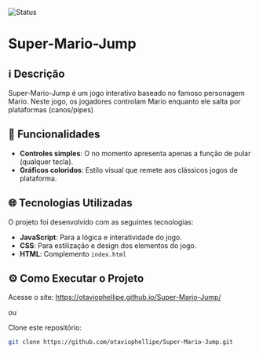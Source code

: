 ![Status](https://img.shields.io/badge/Status-Possiveis%20Alterações-yellow)

# Super-Mario-Jump 

## ℹ️ Descrição

Super-Mario-Jump é um jogo interativo baseado no famoso personagem Mario. Neste jogo, os jogadores controlam Mario enquanto ele salta por plataformas (canos/pipes)

## 🔎 Funcionalidades

- **Controles simples**: O no momento apresenta apenas a função de pular (qualquer tecla).
- **Gráficos coloridos**: Estilo visual que remete aos clássicos jogos de plataforma.

## 🌐 Tecnologias Utilizadas

O projeto foi desenvolvido com as seguintes tecnologias:

- **JavaScript**: Para a lógica e interatividade do jogo.
- **CSS**: Para estilização e design dos elementos do jogo.
- **HTML**: Complemento ``index.html``

## ⚙️ Como Executar o Projeto

Acesse o site: https://otaviophellipe.github.io/Super-Mario-Jump/

ou

Clone este repositório:
   ```bash
   git clone https://github.com/otaviophellipe/Super-Mario-Jump.git
